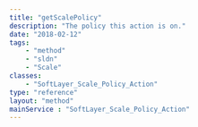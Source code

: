```yaml
---
title: "getScalePolicy"
description: "The policy this action is on."
date: "2018-02-12"
tags:
    - "method"
    - "sldn"
    - "Scale"
classes:
    - "SoftLayer_Scale_Policy_Action"
type: "reference"
layout: "method"
mainService : "SoftLayer_Scale_Policy_Action"
---
```

